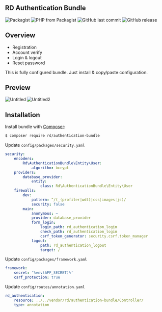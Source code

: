 RD Authentication Bundle
------------

![Packagist](https://img.shields.io/packagist/l/rd/authentication-bundle.svg?style=flat-square)
![PHP from Packagist](https://img.shields.io/packagist/php-v/rd/authentication-bundle.svg?style=flat-square)
![GitHub last commit](https://img.shields.io/github/last-commit/rdurica/authentication-bundle.svg?style=flat-square)
![GitHub release](https://img.shields.io/github/release/rdurica/authentication-bundle.svg?style=flat-square)

Overview
------------

- Registration
- Account verify
- Login & logout
- Reset password

This is fully configured bundle. Just install & copy/paste configuration.

Preview
------------
![Untitled](https://user-images.githubusercontent.com/16089770/56792275-8660dc80-6809-11e9-8f71-8fd507424eb8.png)
![Untitled2](https://user-images.githubusercontent.com/16089770/56792479-fec79d80-6809-11e9-9fc3-fe1dfd9cce9b.png)

Installation
------------

Install bundle with 
[Composer](http://getcomposer.org/):

```sh
$ composer require rd/authentication-bundle
```
Update
<code>config/packages/security.yaml</code>
``` yaml
security:
    encoders:
        Rd\AuthenticationBundle\Entity\User:
            algorithm: bcrypt
    providers:
        database_provider:
            entity:
                class: Rd\AuthenticationBundle\Entity\User
    firewalls:
        dev:
            pattern: ^/(_(profiler|wdt)|css|images|js)/
            security: false
        main:
            anonymous: ~
            provider: database_provider
            form_login:
                login_path: rd_authentication_login
                check_path: rd_authentication_login
                csrf_token_generator: security.csrf.token_manager
            logout:
                path: rd_authentication_logout
                target: /
```

Update 
<code>config/packages/framework.yaml</code>
``` yaml
framework:
    secret: '%env(APP_SECRET)%'
    csrf_protection: true
```
Update 
<code>config/routes/annotation.yaml</code>
``` yaml
rd_authentication:
    resource: ../../vendor/rd/authentication-bundle/Controller/
    type: annotation
```